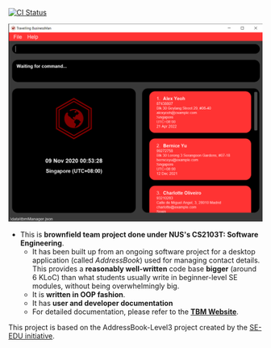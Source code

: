 [![CI Status](https://github.com/AY2021S1-CS2103T-F11-4/tp/workflows/Java%20CI/badge.svg)](https://github.com/AY2021S1-CS2103T-F11-4/tp/actions)

![Ui](docs/images/Ui.png)

* This is **brownfield team project done under NUS's CS2103T: Software Engineering**.<br>
   * It has been built up from an ongoing software project for a desktop application (called _AddressBook_) used for managing contact details. This provides a **reasonably well-written** code base **bigger** (around 6 KLoC) than what students usually write in beginner-level SE modules, without being overwhelmingly big.
   * It is **written in OOP fashion**.
   * It has **user and developer documentation**
   * For detailed documentation, please refer to the **[TBM Website](https://ay2021s1-cs2103t-f11-4.github.io/tp/)**.

This project is based on the AddressBook-Level3 project created by the [SE-EDU initiative](https://se-education.org).
